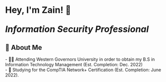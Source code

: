 <h1>Hey, I'm Zain! 👋<br/><i><p>Information Security Professional</p></i></h1>
<h2>🌇 About Me</h2>
- 👨‍🎓 Attending Western Governors University in order to obtain my B.S in Information Technology Management (Est. Completion: Dec. 2022)</br>
- 🌱 Studying for the CompTIA Network+ Certification (Est. Completion: June 2022).
<!--
**ZainWalker/ZainWalker** is a ✨ _special_ ✨ repository because its `README.md` (this file) appears on your GitHub profile.

Here are some ideas to get you started:

- 🔭 I’m currently working on ...
- 🌱 I’m currently learning ...
- 👯 I’m looking to collaborate on ...
- 🤔 I’m looking for help with ...
- 💬 Ask me about ...
- 📫 How to reach me: ...
- 😄 Pronouns: ...
- ⚡ Fun fact: ...
-->
